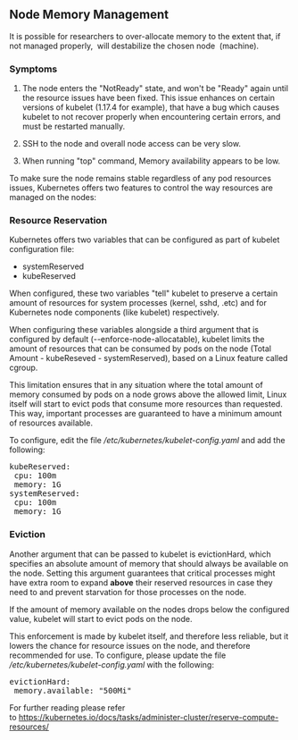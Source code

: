 ## Node Memory Management

It is possible for researchers to over-allocate memory to the extent that, if not managed properly,&nbsp; will destabilize the chosen node&nbsp; (machine).&nbsp;

### Symptoms

1. The node enters the "NotReady" state, and won't be "Ready" again until the resource issues have been fixed. This issue enhances on certain versions of kubelet (1.17.4 for example), that have a bug which causes kubelet to not recover properly when encountering certain errors, and must be restarted manually.

2. SSH to the node and overall node access can be very slow.

3. When running "top" command, Memory availability appears to be low.

To make sure the node remains stable regardless of any pod resources issues, Kubernetes offers two features to control the way resources are managed on the nodes:

### Resource Reservation

Kubernetes offers two variables that can be configured as part of kubelet configuration file:

*   systemReserved
*   kubeReserved

When configured, these two variables "tell" kubelet to preserve a certain amount of resources for system processes (kernel, sshd, .etc) and for Kubernetes node components (like kubelet) respectively.

When configuring these variables alongside a third argument that is configured by default (<span>--enforce-node-allocatable), kubelet limits the amount of resources that can be consumed by pods on the node (Total Amount - kubeReseved - systemReserved), based on a Linux feature called cgroup.</span>

<span>This limitation ensures that in any situation where the total amount of memory consumed by pods on a node grows above the allowed limit, Linux itself will start to evict pods that consume more resources than requested. This way, important processes are guaranteed to have a minimum&nbsp;amount of resources available.</span>

To configure, edit the file&nbsp;_/etc/kubernetes/kubelet-config.yaml_&nbsp;and add the following:

<pre>kubeReserved:<br/> cpu: 100m<br/> memory: 1G<br/>systemReserved:<br/> cpu: 100m<br/> memory: 1G</pre>

### <span>Eviction</span>

<span>Another argument that can be passed to kubelet is evictionHard, which specifies an absolute amount of memory that should always be available on the node. Setting this argument guarantees that critical processes might have extra room to expand __above__ their reserved resources in case they need to and prevent starvation for those processes on the node.</span>

<span>If the amount of memory available on the nodes drops below the configured value, kubelet will start to evict pods on the node.</span>

<span>This enforcement is made by kubelet itself, and therefore less reliable, but it lowers the chance for resource issues on the node, and therefore recommended for use. To configure, please update the file&nbsp; _/etc/kubernetes/kubelet-config.yaml_ with the following:</span>

<pre><span>evictionHard:<br/> memory.available: "500Mi"</span></pre>

<span>For further reading please refer to&nbsp;<https://kubernetes.io/docs/tasks/administer-cluster/reserve-compute-resources/> &nbsp;</span>